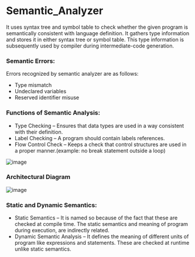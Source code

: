 # Semantic_Analyzer
It uses syntax tree and symbol table to check whether the given program is semantically consistent with language definition. It gathers type information and stores it in either syntax tree or symbol table. This type information is subsequently used by compiler during intermediate-code generation.

### Semantic Errors:
Errors recognized by semantic analyzer are as follows:
* Type mismatch
* Undeclared variables
* Reserved identifier misuse

### Functions of Semantic Analysis:
* Type Checking – Ensures that data types are used in a way consistent with their definition.
* Label Checking – A program should contain labels references.
* Flow Control Check – Keeps a check that control structures are used in a proper manner.(example: no break statement outside a loop)

![image](https://user-images.githubusercontent.com/97080055/235754439-c8f59f6e-211d-4bf3-ad88-378427765c82.png)


### Architectural Diagram

![image](https://user-images.githubusercontent.com/97080055/235754522-ad137423-1061-4c76-acfa-b7b2a06b616e.png)

### Static and Dynamic Semantics:
* Static Semantics – It is named so because of the fact that these are checked at compile time. The static semantics and meaning of program during execution, are indirectly related.
* Dynamic Semantic Analysis – It defines the meaning of different units of program like expressions and statements. These are checked at runtime unlike static semantics.
